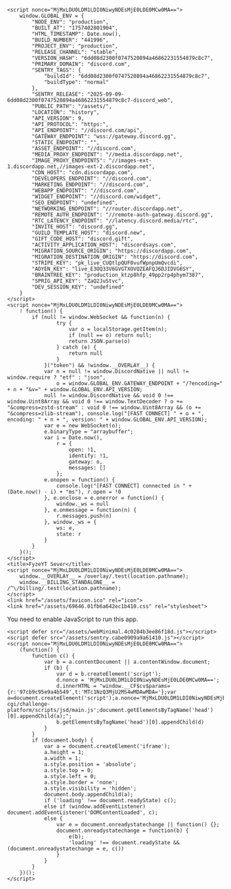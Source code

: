 <!DOCTYPE html>
<html>

<head>
    <meta charset="utf-8">
    <meta content="width=device-width, initial-scale=1.0, maximum-scale=3.0" name="viewport">
    <meta name="description" content="Check out the FyzeYT Sever community on Discord - hang out with 5 other members and enjoy free voice and text chat." />
    <meta name="twitter:card" content="summary_large_image" />
    <meta name="twitter:site" content="@discord" />
    <meta name="twitter:title" content="Join the FyzeYT Sever Discord Server!" />
    <meta name="twitter:description" content="Check out the FyzeYT Sever community on Discord - hang out with 5 other members and enjoy free voice and text chat." />
    <meta property="og:title" content="Join the FyzeYT Sever Discord Server!" />
    <meta property="og:url" content="https://discord.com/invite/D6Bvse6ks6" />
    <meta property="og:description" content="Check out the FyzeYT Sever community on Discord - hang out with 5 other members and enjoy free voice and text chat." />
    <meta property="og:site_name" content="Discord" />
    <link rel="canonical" href="https://discord.com/invite/D6Bvse6ks6" />
    <meta property="og:locale:alternate" content="cs" />
    <meta property="og:locale:alternate" content="no" />
    <meta property="og:locale:alternate" content="hr" />
    <meta property="og:locale:alternate" content="ko" />
    <meta property="og:locale:alternate" content="hi" />
    <meta property="og:locale:alternate" content="lt" />
    <meta property="og:locale:alternate" content="es-ES" />
    <meta property="og:locale:alternate" content="th" />
    <meta property="og:locale:alternate" content="hu" />
    <meta property="og:locale:alternate" content="nl" />
    <meta property="og:locale:alternate" content="tr" />
    <meta property="og:locale:alternate" content="it" />
    <meta property="og:locale:alternate" content="zh-CN" />
    <meta property="og:locale:alternate" content="zh-TW" />
    <meta property="og:locale:alternate" content="fr" />
    <meta property="og:locale:alternate" content="en-GB" />
    <meta property="og:locale:alternate" content="ro" />
    <meta property="og:locale:alternate" content="ar" />
    <meta property="og:locale:alternate" content="ja" />
    <meta property="og:locale:alternate" content="da" />
    <meta property="og:locale:alternate" content="id" />
    <meta property="og:locale:alternate" content="pl" />
    <meta property="og:locale:alternate" content="el" />
    <meta property="og:locale:alternate" content="sv-SE" />
    <meta property="og:locale:alternate" content="vi" />
    <meta property="og:locale:alternate" content="pt-BR" />
    <meta property="og:locale:alternate" content="fi" />
    <meta property="og:locale:alternate" content="ru" />
    <meta property="og:locale:alternate" content="es-419" />
    <meta property="og:locale:alternate" content="uk" />
    <meta property="og:locale" content="en-US" />
    <meta property="og:locale:alternate" content="he" />
    <meta property="og:locale:alternate" content="bg" />
    <meta property="og:locale:alternate" content="de" />
    <meta rel="alternate" hreflang="cs" href="https://discord.com/invite/D6Bvse6ks6?locale=cs" />
    <meta rel="alternate" hreflang="no" href="https://discord.com/invite/D6Bvse6ks6?locale=no" />
    <meta rel="alternate" hreflang="hr" href="https://discord.com/invite/D6Bvse6ks6?locale=hr" />
    <meta rel="alternate" hreflang="ko" href="https://discord.com/invite/D6Bvse6ks6?locale=ko" />
    <meta rel="alternate" hreflang="hi" href="https://discord.com/invite/D6Bvse6ks6?locale=hi" />
    <meta rel="alternate" hreflang="lt" href="https://discord.com/invite/D6Bvse6ks6?locale=lt" />
    <meta rel="alternate" hreflang="es-ES" href="https://discord.com/invite/D6Bvse6ks6?locale=es-ES" />
    <meta rel="alternate" hreflang="th" href="https://discord.com/invite/D6Bvse6ks6?locale=th" />
    <meta rel="alternate" hreflang="hu" href="https://discord.com/invite/D6Bvse6ks6?locale=hu" />
    <meta rel="alternate" hreflang="nl" href="https://discord.com/invite/D6Bvse6ks6?locale=nl" />
    <meta rel="alternate" hreflang="tr" href="https://discord.com/invite/D6Bvse6ks6?locale=tr" />
    <meta rel="alternate" hreflang="it" href="https://discord.com/invite/D6Bvse6ks6?locale=it" />
    <meta rel="alternate" hreflang="zh-CN" href="https://discord.com/invite/D6Bvse6ks6?locale=zh-CN" />
    <meta rel="alternate" hreflang="zh-TW" href="https://discord.com/invite/D6Bvse6ks6?locale=zh-TW" />
    <meta rel="alternate" hreflang="fr" href="https://discord.com/invite/D6Bvse6ks6?locale=fr" />
    <meta rel="alternate" hreflang="en-GB" href="https://discord.com/invite/D6Bvse6ks6?locale=en-GB" />
    <meta rel="alternate" hreflang="ro" href="https://discord.com/invite/D6Bvse6ks6?locale=ro" />
    <meta rel="alternate" hreflang="ar" href="https://discord.com/invite/D6Bvse6ks6?locale=ar" />
    <meta rel="alternate" hreflang="ja" href="https://discord.com/invite/D6Bvse6ks6?locale=ja" />
    <meta rel="alternate" hreflang="da" href="https://discord.com/invite/D6Bvse6ks6?locale=da" />
    <meta rel="alternate" hreflang="id" href="https://discord.com/invite/D6Bvse6ks6?locale=id" />
    <meta rel="alternate" hreflang="pl" href="https://discord.com/invite/D6Bvse6ks6?locale=pl" />
    <meta rel="alternate" hreflang="el" href="https://discord.com/invite/D6Bvse6ks6?locale=el" />
    <meta rel="alternate" hreflang="sv-SE" href="https://discord.com/invite/D6Bvse6ks6?locale=sv-SE" />
    <meta rel="alternate" hreflang="vi" href="https://discord.com/invite/D6Bvse6ks6?locale=vi" />
    <meta rel="alternate" hreflang="pt-BR" href="https://discord.com/invite/D6Bvse6ks6?locale=pt-BR" />
    <meta rel="alternate" hreflang="fi" href="https://discord.com/invite/D6Bvse6ks6?locale=fi" />
    <meta rel="alternate" hreflang="ru" href="https://discord.com/invite/D6Bvse6ks6?locale=ru" />
    <meta rel="alternate" hreflang="es-419" href="https://discord.com/invite/D6Bvse6ks6?locale=es-419" />
    <meta rel="alternate" hreflang="uk" href="https://discord.com/invite/D6Bvse6ks6?locale=uk" />
    <meta rel="alternate" hreflang="en-US" href="https://discord.com/invite/D6Bvse6ks6?locale=en-US" />
    <meta rel="alternate" hreflang="he" href="https://discord.com/invite/D6Bvse6ks6?locale=he" />
    <meta rel="alternate" hreflang="bg" href="https://discord.com/invite/D6Bvse6ks6?locale=bg" />
    <meta rel="alternate" hreflang="de" href="https://discord.com/invite/D6Bvse6ks6?locale=de" />
    <meta name="googlebot" content="noindex, nofollow" />
    <meta name="bingbot" content="noindex, nofollow" />
    <meta name="slurp" content="noindex, nofollow" />
    <meta name="duckduckbot" content="noindex, nofollow" />
    <meta name="baiduspider" content="noindex, nofollow" />
    <meta name="yandexbot" content="noindex, nofollow" />
    <meta name="naver" content="noindex, nofollow" />
    <meta name="facebookexternalhit" content="index, follow" />
    <meta name="twitterbot" content="index, follow" />

    <script nonce="MjMxLDU0LDM1LDI0NiwyNDEsMjE0LDE0MCw0MA==">
        window.GLOBAL_ENV = {
            "NODE_ENV": "production",
            "BUILT_AT": "1757402801904",
            "HTML_TIMESTAMP": Date.now(),
            "BUILD_NUMBER": "441996",
            "PROJECT_ENV": "production",
            "RELEASE_CHANNEL": "stable",
            "VERSION_HASH": "6dd08d2300f0747520894a46862231554879c8c7",
            "PRIMARY_DOMAIN": "discord.com",
            "SENTRY_TAGS": {
                "buildId": "6dd08d2300f0747520894a46862231554879c8c7",
                "buildType": "normal"
            },
            "SENTRY_RELEASE": "2025-09-09-6dd08d2300f0747520894a46862231554879c8c7-discord_web",
            "PUBLIC_PATH": "/assets/",
            "LOCATION": "history",
            "API_VERSION": 9,
            "API_PROTOCOL": "https:",
            "API_ENDPOINT": "//discord.com/api",
            "GATEWAY_ENDPOINT": "wss://gateway.discord.gg",
            "STATIC_ENDPOINT": "",
            "ASSET_ENDPOINT": "//discord.com",
            "MEDIA_PROXY_ENDPOINT": "//media.discordapp.net",
            "IMAGE_PROXY_ENDPOINTS": "//images-ext-1.discordapp.net,//images-ext-2.discordapp.net",
            "CDN_HOST": "cdn.discordapp.com",
            "DEVELOPERS_ENDPOINT": "//discord.com",
            "MARKETING_ENDPOINT": "//discord.com",
            "WEBAPP_ENDPOINT": "//discord.com",
            "WIDGET_ENDPOINT": "//discord.com/widget",
            "SEO_ENDPOINT": "undefined",
            "NETWORKING_ENDPOINT": "//router.discordapp.net",
            "REMOTE_AUTH_ENDPOINT": "//remote-auth-gateway.discord.gg",
            "RTC_LATENCY_ENDPOINT": "//latency.discord.media/rtc",
            "INVITE_HOST": "discord.gg",
            "GUILD_TEMPLATE_HOST": "discord.new",
            "GIFT_CODE_HOST": "discord.gift",
            "ACTIVITY_APPLICATION_HOST": "discordsays.com",
            "MIGRATION_SOURCE_ORIGIN": "https://discordapp.com",
            "MIGRATION_DESTINATION_ORIGIN": "https://discord.com",
            "STRIPE_KEY": "pk_live_CUQtlpQUF0vufWpnpUmQvcdi",
            "ADYEN_KEY": "live_E3OQ33V6GVGTXOVQZEAFQJ6DJIDVG6SY",
            "BRAINTREE_KEY": "production_ktzp8hfp_49pp2rp4phym7387",
            "SPRIG_API_KEY": "ZaQ2JuStvc",
            "DEV_SESSION_KEY": "undefined"
        }
    </script>
    <script nonce="MjMxLDU0LDM1LDI0NiwyNDEsMjE0LDE0MCw0MA==">
        ! function() {
            if (null != window.WebSocket && function(n) {
                    try {
                        var o = localStorage.getItem(n);
                        if (null == o) return null;
                        return JSON.parse(o)
                    } catch (e) {
                        return null
                    }
                }("token") && !window.__OVERLAY__) {
                var n = null != window.DiscordNative || null != window.require ? "etf" : "json",
                    o = window.GLOBAL_ENV.GATEWAY_ENDPOINT + "/?encoding=" + n + "&v=" + window.GLOBAL_ENV.API_VERSION;
                null != window.DiscordNative && void 0 !== window.Uint8Array && void 0 !== window.TextDecoder ? o += "&compress=zstd-stream" : void 0 !== window.Uint8Array && (o += "&compress=zlib-stream"), console.log("[FAST CONNECT] " + o + ", encoding: " + n + ", version: " + window.GLOBAL_ENV.API_VERSION);
                var e = new WebSocket(o);
                e.binaryType = "arraybuffer";
                var i = Date.now(),
                    r = {
                        open: !1,
                        identify: !1,
                        gateway: o,
                        messages: []
                    };
                e.onopen = function() {
                    console.log("[FAST CONNECT] connected in " + (Date.now() - i) + "ms"), r.open = !0
                }, e.onclose = e.onerror = function() {
                    window._ws = null
                }, e.onmessage = function(n) {
                    r.messages.push(n)
                }, window._ws = {
                    ws: e,
                    state: r
                }
            }
        }();
    </script>
    <title>FyzeYT Sever</title>
    <script nonce="MjMxLDU0LDM1LDI0NiwyNDEsMjE0LDE0MCw0MA==">
        window.__OVERLAY__ = /overlay/.test(location.pathname);
        window.__BILLING_STANDALONE__ = /^\/billing/.test(location.pathname);
    </script>
    <link href="/assets/favicon.ico" rel="icon">
    <link href="/assets/69646.01fb6a642ec1b410.css" rel="stylesheet">
</head>

<body>
    <noscript>You need to enable JavaScript to run this app.</noscript>
    <div id="app-mount"></div>


    <script defer src="/assets/webMinimal.4c0284b3ee86f18d.js"></script>
    <script defer src="/assets/sentry.cabe0909a9a61410.js"></script>
    <script nonce="MjMxLDU0LDM1LDI0NiwyNDEsMjE0LDE0MCw0MA==">
        (function() {
            function c() {
                var b = a.contentDocument || a.contentWindow.document;
                if (b) {
                    var d = b.createElement('script');
                    d.nonce = 'MjMxLDU0LDM1LDI0NiwyNDEsMjE0LDE0MCw0MA==';
                    d.innerHTML = "window.__CF$cv$params={r:'97cb9c95e9a4b549',t:'MTc1NzQ3MjU2MS4wMDAwMDA='};var a=document.createElement('script');a.nonce='MjMxLDU0LDM1LDI0NiwyNDEsMjE0LDE0MCw0MA==';a.src='/cdn-cgi/challenge-platform/scripts/jsd/main.js';document.getElementsByTagName('head')[0].appendChild(a);";
                    b.getElementsByTagName('head')[0].appendChild(d)
                }
            }
            if (document.body) {
                var a = document.createElement('iframe');
                a.height = 1;
                a.width = 1;
                a.style.position = 'absolute';
                a.style.top = 0;
                a.style.left = 0;
                a.style.border = 'none';
                a.style.visibility = 'hidden';
                document.body.appendChild(a);
                if ('loading' !== document.readyState) c();
                else if (window.addEventListener) document.addEventListener('DOMContentLoaded', c);
                else {
                    var e = document.onreadystatechange || function() {};
                    document.onreadystatechange = function(b) {
                        e(b);
                        'loading' !== document.readyState && (document.onreadystatechange = e, c())
                    }
                }
            }
        })();
    </script>
</body>

</html>
